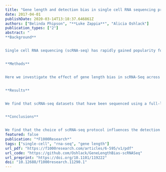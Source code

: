 ```yaml
---
title: "Gene length and detection bias in single cell RNA sequencing protocols"
date: 2017-04-01
publishDate: 2020-03-14T13:18:37.646861Z
authors: ["Belinda Phipson", "**Luke Zappia**", "Alicia Oshlack"]
publication_types: ["2"]
abstract: "
**Background**


Single cell RNA sequencing (scRNA-seq) has rapidly gained popularity for profiling transcriptomes of hundreds to thousands of single cells. This technology has led to the discovery of novel cell types and revealed insights into the development of complex tissues. However, many technical challenges need to be overcome during data generation. Due to minute amounts of starting material, samples undergo extensive amplification, increasing technical variability. A solution for mitigating amplification biases is to include unique molecular identifiers (UMIs), which tag individual molecules. Transcript abundances are then estimated from the number of unique UMIs aligning to a specific gene, with PCR duplicates resulting in copies of the UMI not included in expression estimates.


**Methods**


Here we investigate the effect of gene length bias in scRNA-Seq across a variety of datasets that differ in terms of capture technology, library preparation, cell types and species.


**Results**


We find that scRNA-seq datasets that have been sequenced using a full-length transcript protocol exhibit gene length bias akin to bulk RNA-seq data. Specifically, shorter genes tend to have lower counts and a higher rate of dropout. In contrast, protocols that include UMIs do not exhibit gene length bias, with a mostly uniform rate of dropout across genes of varying length. Across four different scRNA-Seq datasets profiling mouse embryonic stem cells (mESCs), we found the subset of genes that are only detected in the UMI datasets tended to be shorter, while the subset of genes detected only in the full-length datasets tended to be longer.


**Conclusions**


We find that the choice of scRNA-seq protocol influences the detection rate of genes, and that full-length datasets exhibit gene-length bias. In addition, despite clear differences between UMI and full-length transcript data, we illustrate that full-length and UMI data can be combined to reveal the underlying biology influencing expression of mESCs."
featured: false
publication: "*F1000Research*"
tags: ["single-cell", "rna-seq", "gene length"]
url_pdf: "https://f1000research.com/articles/6-595/v1/pdf"
url_code: "https://github.com/Oshlack/GeneLengthBias-scRNASeq"
url_preprint: "https://doi.org/10.1101/119222"
doi: "10.12688/f1000research.11290.1"
---
```



